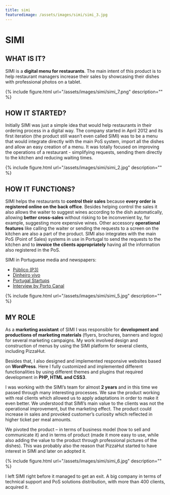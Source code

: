 ```yaml
---
title: simi
featuredimage: /assets/images/simi/simi_3.jpg
---
```

# SIMI

## WHAT IS IT?

SIMI is a **digital menu for restaurants**. The main intent of this product is to help restaurant managers increase their sales by showcasing their dishes with professional photos on a tablet. 

{% include figure.html url="/assets/images/simi/simi_7.png" description="" %}

## HOW IT STARTED?

Initially SIMI was just a simple idea that would help restaurants in their ordering process in a digital way. The company started in April 2012 and its first iteration (the product still wasn’t even called SIMI) was to be a menu that would integrate directly with the main PoS system, import all the dishes and allow an easy creation of a menu. It was totally focused on improving the operations of a restaurant - simplifying requests, sending them directly to the kitchen and reducing waiting times.

{% include figure.html url="/assets/images/simi/simi_2.jpg" description="" %}

## HOW IT FUNCTIONS?

SIMI helps the restaurants to **control their sales** because **every order is registered online on the back office**. Besides helping control the sales it also allows the waiter to suggest wines according to the dish automatically, allowing **better cross-sales** without risking to be inconvenient by, for example, suggesting more expensive wines.
Other accessory **operational features** like calling the waiter or sending the requests to a screen on the kitchen are also a part of the product.
SIMI also integrates with the main PoS (Point of Sales) systems in use in Portugal to send the requests to the kitchen and to **invoice the clients appropriately** having all the information also registered in the PoS.

SIMI in Portuguese media and newspapers:

- [Público (P3)](http://p3.publico.pt/actualidade/economia/14010/jovens-criam-software-de-ementas-digitais-e-pizza-hut-ja-comprou-ideia)
- [Dinheiro vivo](https://www.dinheirovivo.pt/invalidos/ibersol-investe-4-milhoes-na-remodelacao-de-restaurantes-pizza-hut-e-lanca-phmenu/)
- [Portugal Startups](http://portugalstartups.com/2014/10/pizza-hut-closes-deal-simi/)
- [Interview by Porto Canal](https://www.youtube.com/watch?v=MsILzbeHoaE)

{% include figure.html url="/assets/images/simi/simi_5.jpg" description="" %}

## MY ROLE

As a **marketing assistant** of SIMI I was responsible for **development and productions of marketing materials** (flyers, brochures, banners and logos) for several marketing campaigns. My work involved design and construction of menus by using the SIMI platform for several clients, including PizzaHut. 

Besides that, I also designed and implemented responsive websites based on **WordPress**. Here I fully customized and implemented different functionalities by using different themes and plugins that required development in **PHP, HTML and CSS3**.

I was working with the SIMI’s team for almost **2 years** and in this time we passed through many interesting processes.  We saw the product working with real clients which allowed us to apply adaptations in order to make it even better. We understood that SIMI’s main value to the clients was not the operational improvement, but the marketing effect. The product could increase in sales and provoked customer’s curiosity which reflected in higher ticket per meal amounts.

We pivoted the product – in terms of business model (how to sell and communicate it) and in terms of product (made it more easy to use, while also adding the value to the product through professional pictures of the dishes). This was probably also the reason that PizzaHut started to have interest in SIMI and later on adopted it. 

{% include figure.html url="/assets/images/simi/simi_6.jpg" description="" %}


I left SIMI right before it managed to get an exit. A big company in terms of technical support and PoS solutions distribution, with more than 400 clients, acquired it.